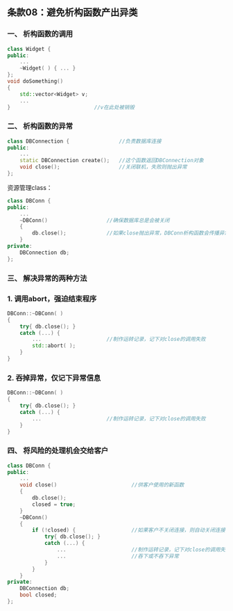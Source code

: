 ## 条款08：避免析构函数产出异类

### 一、 析构函数的调用

```C++
class Widget {
public:
    ...
    ~Widget( ) { ... }
};
void doSomething()
{
    std::vector<Widget> v;
    ...
}							//v在此处被销毁
```



### 二、 析构函数的异常

```C++
class DBConnection {				//负责数据库连接
public:
    ...
    static DBConnection create();	//这个函数返回DBConnection对象
    void close();					//关闭联机，失败则抛出异常
};
```

资源管理class：

```C++
class DBConn {
public:
    ...
    ~DBConn()					//确保数据库总是会被关闭
    {
		db.close();				//如果close抛出异常，DBConn析构函数会传播异常
    }
private:
    DBConnection db;
};
```



### 三、 解决异常的两种方法

### 1. 调用abort，强迫结束程序

```C++
DBConn::~DBConn( )
{
    try{ db.close(); }
    catch (...) {
        ...						//制作运转记录，记下对close的调用失败
        std::abort( );
    }
}
```

### 2. 吞掉异常，仅记下异常信息

```C++
DBConn::~DBConn( )
{
    try{ db.close(); }
    catch (...) {
        ...						//制作运转记录，记下对close的调用失败
    }
}
```



### 四、 将风险的处理机会交给客户

```C++
class DBConn {
public:
    ...
    void close()						//供客户使用的新函数
    {
        db.close();
        closed = true;
    }
    ~DBConn()
    {
        if (!closed) {					//如果客户不关闭连接，则自动关闭连接
            try{ db.close(); }
            catch (...) {
                ...						//制作运转记录，记下对close的调用失败
                ...						//吞下或不吞下异常
            }
        }
    }
private:
    DBConnection db;
    bool closed;
};
```


